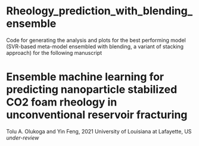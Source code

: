 # Rheology_prediction_with_blending_ensemble
Code for generating the analysis and plots for the best performing model (SVR-based meta-model ensembled with blending, a variant of stacking approach) for the following manuscript

# Ensemble machine learning for predicting nanoparticle stabilized CO2 foam rheology in unconventional reservoir fracturing

Tolu A. Olukoga and Yin Feng, 2021
University of Louisiana at Lafayette, US
*under-review*
